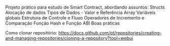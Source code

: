 Projeto prático para estudo de Smart Contract, abordando assuntos:
  Structs
  Alocação de dados
  Tipos de Dados - Valor e Referência
  Array
  Variáveis globais
  Estrutura de Controle e Fluxo
  Operadores de Incremento e Comparação
  Função Hash e Função ABI
  Boas práticas

Como clonar repositório:
https://docs.github.com/pt/repositories/creating-and-managing-repositories/cloning-a-repository?tool=webui
